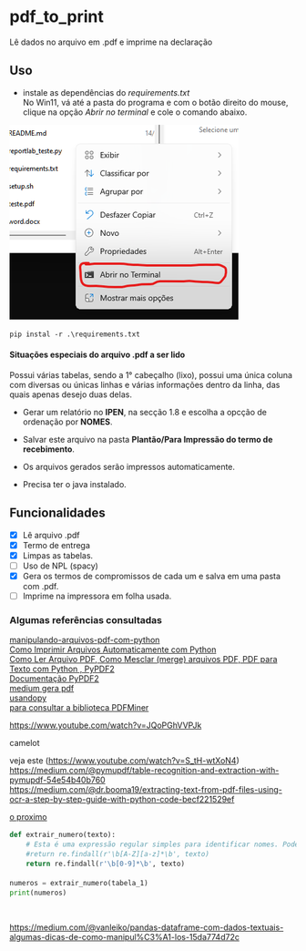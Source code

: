 # pdf_to_print
Lê dados no arquivo em .pdf e imprime na declaração
## Uso
-  instale as dependências do *requirements.txt*</br>
No Win11, vá até a pasta do programa e com o botão direito do mouse, clique na opção *Abrir no terminal* e cole o comando abaixo.

![terminal](figure/abri_terminal.png)

```markdown
pip instal -r .\requirements.txt
```
#### Situações especiais do arquivo .pdf a ser lido
Possui várias tabelas, sendo a 1° cabeçalho (lixo), possui uma única coluna com diversas ou únicas linhas e várias informações dentro da linha, das quais apenas desejo duas delas.

* Gerar um relatório no __IPEN__, na secção 1.8 e escolha a opcção de ordenação por __NOMES__.
* Salvar este arquivo na pasta __Plantão/Para Impressão do termo de recebimento__.
* Os arquivos gerados serão impressos automaticamente.

* Precisa ter o java instalado.


## Funcionalidades
- [x] Lê arquivo .pdf <br>
- [x] Termo de entrega <br>
- [x] Limpas as tabelas.<br>
- [ ] Uso de NPL (spacy) <br>
- [x] Gera os termos de compromissos de cada um e salva em uma pasta com .pdf.<br>
- [ ] Imprime na impressora em folha usada.<br>

### Algumas referências consultadas

[manipulando-arquivos-pdf-com-python](https://pythonacademy.com.br/blog/manipulando-arquivos-pdf-com-python) <br>
[Como Imprimir Arquivos Automaticamente com Python](https://www.youtube.com/watch?v=EQlXQsYeoUI)<br>
[Como Ler Arquivo PDF, Como Mesclar (merge) arquivos PDF, PDF para Texto com Python , PyPDF2](https://www.youtube.com/watch?v=MRmqMRLleK4) <br>
[Documentação PyPDF2](https://pypdf2.readthedocs.io/en/3.0.0/user/forms.html) <br>
[medium gera pdf](https://medium.com/@habbema/criando-arquivos-pdf-com-python-0eb5229c4a70) <br>
[usandopy](https://www.usandopy.com/pt/artigo/reportlab-em-python-como-criar-documentos-pdf-personalizado-em-python-automacao-em-python/) <br>
[para consultar a biblioteca PDFMiner](https://www.brasilcode.com.br/15-pacotes-python-para-automacao/)<br>

https://www.youtube.com/watch?v=JQoPGhVVPJk <br>

camelot <br>

veja este (https://www.youtube.com/watch?v=S_tH-wtXoN4) <br>
https://medium.com/@pymupdf/table-recognition-and-extraction-with-pymupdf-54e54b40b760 <br>
https://medium.com/@dr.booma19/extracting-text-from-pdf-files-using-ocr-a-step-by-step-guide-with-python-code-becf221529ef <br>

[o proximo](https://www.youtube.com/watch?v=k1zi4EwIXoc&list=PLyqOvdQmGdTR46HUxDA6Ymv4DGsIjvTQ-&index=23)<br>


```python
def extrair_numero(texto):
    # Esta é uma expressão regular simples para identificar nomes. Pode precisar ser ajustada.
    #return re.findall(r'\b[A-Z][a-z]*\b', texto)
    return re.findall(r'\b[0-9]*\b', texto)

numeros = extrair_numero(tabela_1)
print(numeros)


```





<br>




https://medium.com/@vanleiko/pandas-dataframe-com-dados-textuais-algumas-dicas-de-como-manipul%C3%A1-los-15da774d72c  <br>
